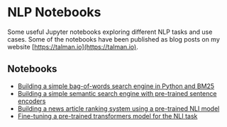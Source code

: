 # NLP Notebooks

Some useful Jupyter notebooks exploring different NLP tasks and use cases. Some of the
notebooks have been published as blog posts on my website
[https://talman.io](https://talman.io).

## Notebooks

* [Building a simple bag-of-words search engine in Python and BM25](https://github.com/aarnetalman/Notebooks/blob/main/simple-search-engine-with-bm25.ipynb)
* [Building a simple semantic search engine with pre-trained sentence encoders](https://github.com/aarnetalman/Notebooks/blob/main/simple-semantic-search-engine-with-transformers.ipynb)
* [Building a news article ranking system using a pre-trained NLI model](https://github.com/aarnetalman/Notebooks/blob/main/article-ranking-with-an-nli-model.ipynb)
* [Fine-tuning a pre-trained transformers model for the NLI task](https://github.com/aarnetalman/Notebooks/blob/main/natural-language-inference-with-pytorch-and-transformers.ipynb)